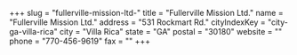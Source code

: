 +++
slug = "fullerville-mission-ltd-"
title = "Fullerville Mission Ltd."
name = "Fullerville Mission Ltd."
address = "531 Rockmart Rd."
cityIndexKey = "city-ga-villa-rica"
city = "Villa Rica"
state = "GA"
postal = "30180"
website = ""
phone = "770-456-9619"
fax = ""
+++
